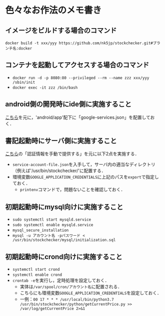 # 色々なお作法のメモ書き

## イメージをビルドする場合のコマンド

`docker build -t xxx/yyy https://github.com/nk5jp/stockchecker.git#ブランチ名:docker`

## コンテナを起動してアクセスする場合のコマンド

- `docker run -d -p 8080:80 --privileged --rm --name zzz xxx/yyy /sbin/init`
- `docker exec -it zzz /bin/bash`

## android側の開発時にide側に実施すること

[こちら](https://firebase.google.com/docs/android/setup?hl=ja#add-config-file)を元に，'android/app'配下に「google-services.json」を配置しておく．

## 書記起動時にサーバ側に実施すること

[こちら](https://firebase.google.com/docs/cloud-messaging/auth-server#provide_credentials_manually)の「認証情報を手動で提供する」を元に以下2点を実施する．
- `service-account-file.json`を入手して，サーバ内の適当なディレクトリ（例えば'/usr/bin/stockchecker/'に配置する．
- 環境変数`GOOGLE_APPLICATION_CREDENTIALS`に上記のパスを`export`で指定しておく．
  - `printenv`コマンドで，問題ないことを確認しておく． 

## 初期起動時にmysql向けに実施すること

- `sudo systemctl start mysqld.service`
- `sudo systemctl enable mysqld.service`
- `mysql_secure_installation`
- `mysql -u アカウント名 -pパスワード < /usr/bin/stockchecker/mysql/initialization.sql`

## 初期起動時にcrond向けに実施すること

- `systemctl start crond`
- `systemctl enable crond`
- `crontab -e`を実行し，定時処理を設定しておく．
  - 実体は`/var/spool/cron/アカウント名`に配置される．
  - こちらにも環境変数`GOOGLE_APPLICATION_CREDENTIALS`を設定しておく．
  - 一例：`00 17 * * * /usr/local/bin/python3.7 /usr/bin/stockchecker/python/getCurrentPrice.py >> /var/log/getCurrentPrice 2>&1`
